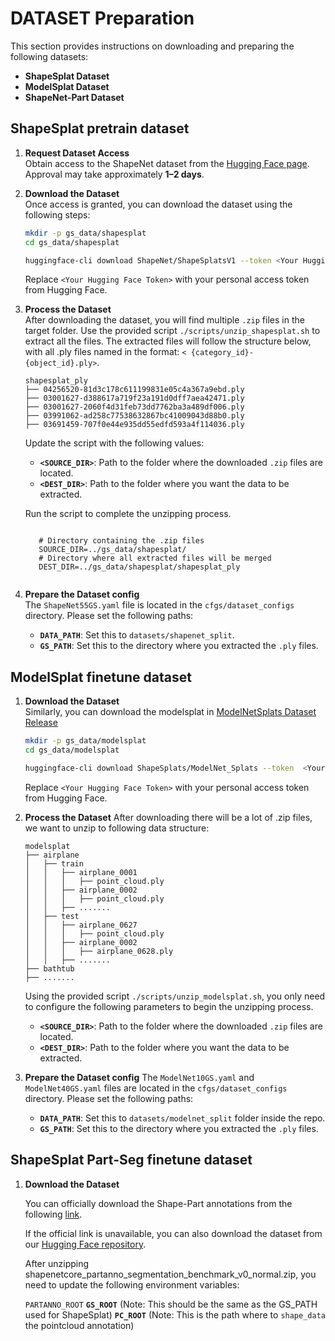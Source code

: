 # DATASET Preparation

This section provides instructions on downloading and preparing the following datasets:  
- **ShapeSplat Dataset**  
- **ModelSplat Dataset**  
- **ShapeNet-Part Dataset**  

## ShapeSplat pretrain dataset
1. **Request Dataset Access**  
   Obtain access to the ShapeNet dataset from the [Hugging Face page](https://huggingface.co/datasets/ShapeNet/ShapeSplatsV1). Approval may take approximately **1–2 days**.  

2. **Download the Dataset**  
   Once access is granted, you can download the dataset using the following steps:  

   ```sh
   mkdir -p gs_data/shapesplat
   cd gs_data/shapesplat
   
   huggingface-cli download ShapeNet/ShapeSplatsV1 --token <Your Hugging Face Token> --repo-type dataset --local-dir .
   ```  

   Replace `<Your Hugging Face Token>` with your personal access token from Hugging Face.

3. **Process the Dataset**   
   After downloading the dataset, you will find multiple `.zip` files in the target folder. Use the provided script `./scripts/unzip_shapesplat.sh` to extract all the files.  The extracted files will follow the structure below, with all .ply files named in the format: `< {category_id}-{object_id}.ply>`.

   ```
   shapesplat_ply
   ├── 04256520-81d3c178c611199831e05c4a367a9ebd.ply
   ├── 03001627-d388617a719f23a191d0dff7aea42471.ply
   ├── 03001627-2060f4d31feb73dd7762ba3a489df006.ply
   ├── 03991062-ad258c77538632867bc41009043d88b0.ply
   ├── 03691459-707f0e44e935dd55edfd593a4f114036.ply

   ``` 

   Update the script with the following values:  
   - **`<SOURCE_DIR>`**: Path to the folder where the downloaded `.zip` files are located.  
   - **`<DEST_DIR>`**: Path to the folder where you want the data to be extracted.  

   Run the script to complete the unzipping process.


   ```

      # Directory containing the .zip files
      SOURCE_DIR=../gs_data/shapesplat/
      # Directory where all extracted files will be merged
      DEST_DIR=../gs_data/shapesplat/shapesplat_ply
      
   ```

4. **Prepare the Dataset config**  
   The `ShapeNet55GS.yaml` file is located in the `cfgs/dataset_configs` directory. Please set the following paths:  

   - **`DATA_PATH`**: Set this to `datasets/shapenet_split`.  
   - **`GS_PATH`**: Set this to the directory where you extracted the `.ply` files.  

## ModelSplat finetune dataset
1. **Download the Dataset**  
   Similarly, you can download the modelsplat in [ModelNetSplats Dataset Release](https://huggingface.co/datasets/ShapeSplats/ModelNet_Splats)

   ```sh
   mkdir -p gs_data/modelsplat
   cd gs_data/modelsplat
   
   huggingface-cli download ShapeSplats/ModelNet_Splats --token  <Your Hugging Face Token> --repo-type dataset --local-dir .
   ```
   Replace `<Your Hugging Face Token>` with your personal access token from Hugging Face.

2. **Process the Dataset**
   After downloading there will be a lot of .zip files, we want to unzip to following data structure:

   ```
   modelsplat
   ├── airplane
   │   ├── train 
   │   │   ├── airplane_0001
   │   │   │   ├── point_cloud.ply
   │   │   ├── airplane_0002
   │   │   │   ├── point_cloud.ply
   │   │   ├── .......
   │   ├── test                 
   │   │   ├── airplane_0627
   │   │   │   ├── point_cloud.ply
   │   │   ├── airplane_0002
   │   │   │   ├── airplane_0628.ply
   │   │   ├── .......
   ├── bathtub
   ├── .......

   ```

   Using the provided script `./scripts/unzip_modelsplat.sh`, you only need to configure the following parameters to begin the unzipping process.  
      - **`<SOURCE_DIR>`**: Path to the folder where the downloaded `.zip` files are located.  
      - **`<DEST_DIR>`**: Path to the folder where you want the data to be extracted.  



3. **Prepare the Dataset config**
   The `ModelNet10GS.yaml` and `ModelNet40GS.yaml`  files are located in the `cfgs/dataset_configs` directory. Please set the following paths:  

   - **`DATA_PATH`**: Set this to `datasets/modelnet_split` folder inside the repo.  
   - **`GS_PATH`**: Set this to the directory where you extracted the `.ply` files.   


## ShapeSplat Part-Seg finetune dataset
1. **Download the Dataset** 
   
   You can officially download the Shape-Part annotations from the following [link](https://shapenet.cs.stanford.edu/media/shapenetcore_partanno_segmentation_benchmark_v0_normal.zip).  

   If the official link is unavailable, you can also download the dataset from our [Hugging Face repository](https://huggingface.co/datasets/ShapeSplats/sharing/tree/main).  


   After unzipping shapenetcore_partanno_segmentation_benchmark_v0_normal.zip, you need to update the following environment variables:

   `PARTANNO_ROOT`
   **`GS_ROOT`** (Note: This should be the same as the GS_PATH used for ShapeSplat)
   **`PC_ROOT`** (Note: This is the path where to `shape_data`  the pointcloud annotation)